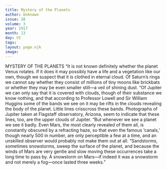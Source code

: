 ```yaml
---
title: Mystery of the Planets
author: Unknown
issue: 28
volume: 3
year: 1917
month: 13
day: VI
tags:
layout: page.njk
image:
---
```

MYSTERY OF THE PLANETS    “It is not known definitely whether the planet Venus rotates. If it does it may possibly have a life and a vegetation like our own, though we suspect that it is clothed in eternal cloud. Of Saturn’s rings we cannot say whether they consist of millions of tiny moons like brickbats or whether they may be even smaller still—a veil of shining dust.       “Of Jupiter we can only say that it is covered with clouds, though of their substance we know nothing, and that according to Professor Lowell and Sir William Huggins some of the bands we see on it may be rifts in the clouds revealing the body of the planet. Little lines crisscross these bands. Photographs of Jupiter taken at Flagstaff observatory, Arizona, seem to indicate that these lines, too, are the upper clouds of Jupiter.       “But whenever we see a planet we see it badly. Even Mars, the most clearly revealed of them all, is constantly obscured by a refracting haze, so that even the famous ‘canals,’ though nearly 500 in number, are only perceptible a few at a time, and an unskilled observer would probably not make them out at all.       “Sandstorms, sometimes snowstorms, sweep the surface of the planet, and because the winds of Mars are very gentle and slow moving these occurrences take a long time to pass by. A snowstorm on Mars—if indeed it was a snowstorm and not merely a fog—once lasted three weeks.”


